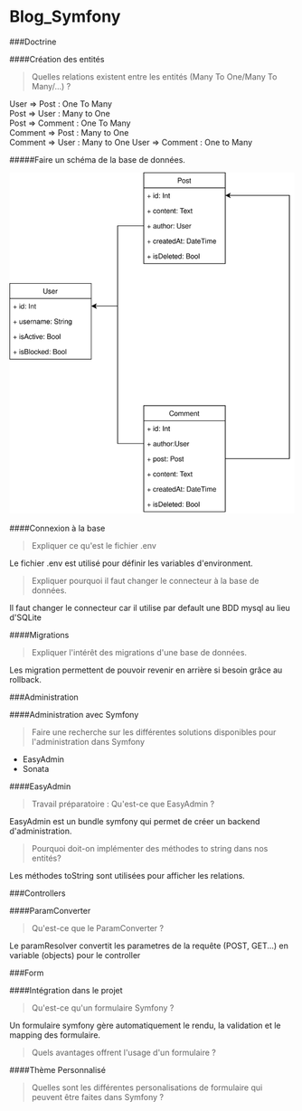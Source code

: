 # Blog_Symfony

###Doctrine

####Création des entités

>Quelles relations existent entre les entités (Many To One/Many To Many/...) ? 

User => Post : One To Many  
Post => User : Many to One  
Post => Comment : One To Many  
Comment => Post : Many to One  
Comment => User : Many to One
User => Comment : One to Many

#####Faire un schéma de la base de données.

![schema BDD](resources/Blog.svg)

####Connexion à la base

>Expliquer ce qu'est le fichier .env

Le fichier .env est utilisé pour définir les variables d'environment.

>Expliquer pourquoi il faut changer le connecteur à la base de données.

Il faut changer le connecteur car il utilise par default une BDD mysql au lieu d'SQLite

####Migrations

>Expliquer l'intérêt des migrations d'une base de données.

Les migration permettent de pouvoir revenir en arrière si besoin grâce au rollback.

###Administration

####Administration avec Symfony

>Faire une recherche sur les différentes solutions disponibles pour l'administration dans Symfony

* EasyAdmin
* Sonata

####EasyAdmin

>Travail préparatoire : Qu'est-ce que EasyAdmin ?

EasyAdmin est un bundle symfony qui permet de créer un backend d'administration.

>Pourquoi doit-on implémenter des méthodes to string dans nos entités?

Les méthodes toString sont utilisées pour afficher les relations.

###Controllers

####ParamConverter

>Qu'est-ce que le ParamConverter ?

Le paramResolver convertit les parametres de la requête (POST, GET...) en variable (objects) pour le controller

###Form

####Intégration dans le projet

>Qu'est-ce qu'un formulaire Symfony ?

Un formulaire symfony gère automatiquement le rendu, la validation et le mapping des formulaire.

>Quels avantages offrent l'usage d'un formulaire ?

####Thème Personnalisé

>Quelles sont les différentes personalisations de formulaire qui peuvent être faites dans Symfony ?